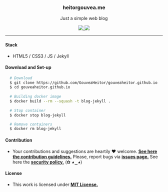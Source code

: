 
<p align="center">
  <h3 align="center">heitorgouvea.me</h3>
  <p align="center">Just a simple web blog</p>

  <p align="center">
    <a href="https://github.com/GouveaHeitor/gouveaheitor.github.io/blob/master/LICENSE.md">
      <img src="https://img.shields.io/badge/license-MIT-blue.svg">
    </a>
    <a href="https://github.com/GouveaHeitor/gouveaheitor.github.io/releases">
      <img src="https://img.shields.io/badge/version-1.0-blue.svg">
    </a>
  </p>
</p>

---

#### Stack

- HTML5 / CSS3 / JS / Jekyll


#### Download and Set-up

```bash
  # Download
  $ git clone https://github.com/GouveaHeitor/gouveaheitor.github.io
  $ cd gouveaheitor.github.io
    
  # Building docker image
  $ docker build --rm --squash -t blog-jekyll .
  
  # Stop container
  $ docker stop blog-jekyll

  # Remove containers
  $ docker rm blog-jekyll
```

#### Contribution

- Your contributions and suggestions are heartily ♥ welcome. [**See here the contribution guidelines.**](/.github/CONTRIBUTING.md) Please, report bugs via [**issues page.**](https://github.com/GouveaHeitor/gouveaheitor.github.io/issues) See here the [**security policy.**](./github/SECURITY.md) (✿ ◕‿◕) 

#### License

- This work is licensed under [**MIT License.**](https://github.com/GouveaHeitor/gouveaheitor.github.io/blob/master/LICENSE.md)

